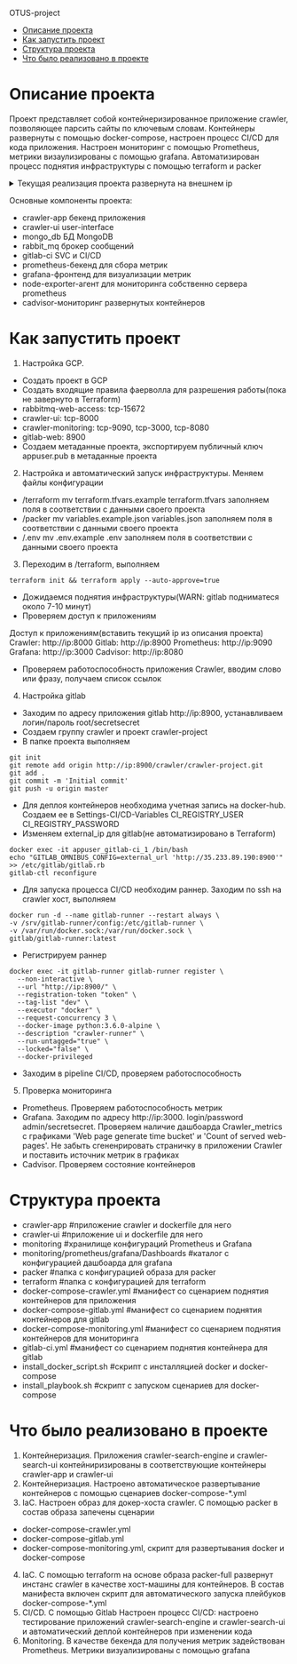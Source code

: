 OTUS-project
* [Описание проекта](#Описание-проекта)
* [Как запустить проект](#Как-запустить-проект)
* [Структура проекта](#Структура-проекта)
* [Что было реализовано в проекте](#Что-было-реализовано-в-проекте)
# Описание проекта
Проект представляет собой контейнеризированное приложение crawler, позволяющее парсить сайты по ключевым словам. Контейнеры  развернуты с помощью  docker-compose,
настроен процесс CI/CD для кода приложения. Настроен мониторинг с помощью Prometheus, метрики визаулизированы с помощью grafana. Автоматизирован процесс поднятия инфраструктуры с помощью terraform и packer
<details><summary>Текущая реализация проекта развернута на внешнем ip</summary><p>
35.233.89.190</p></details>

Основные компоненты проекта:
- crawler-app бекенд приложения
- crawler-ui user-interface
- mongo_db БД MongoDB
- rabbit_mq брокер сообщений
- gitlab-ci SVC и CI/CD
- prometheus-бекенд для сбора метрик
- grafana-фронтенд для визуализации метрик
- node-exporter-агент для мониторинга собственно сервера prometheus
- cadvisor-мониторинг развернутых контейнеров


# Как запустить проект
1. Настройка GCP. 
 - Создать проект в GCP
 - Создать входящие правила фаерволла для разрешения работы(пока не завернуто в Terraform)
  - rabbitmq-web-access: tcp-15672
  - crawler-ui: tcp-8000
  - crawler-monitoring: tcp-9090, tcp-3000, tcp-8080
  - gitlab-web: 8900
 - Создаем метаданные проекта, экспортируем публичный ключ appuser.pub в метаданные проекта
2. Настройка и автоматический запуск инфраструктуры. Меняем файлы конфигурации 
 - /terraform  mv terraform.tfvars.example terraform.tfvars заполняем поля в соответствии с данными своего проекта
 - /packer mv variables.example.json variables.json заполняем поля в соответствии с данными своего проекта
 - /.env mv .env.example .env заполняем поля в соответствии с данными своего проекта
3. Переходим в /terraform, выполняем
```
terraform init && terraform apply --auto-approve=true
```
- Дожидаемся поднятия инфраструктуры(WARN: gitlab подниматеся около 7-10 минут)
- Проверяем доступ к приложениям 
 
Доступ к приложениям(вставить текущий ip из описания проекта)
Crawler: http://ip:8000
Gitlab: http://ip:8900
Prometheus: http://ip:9090
Grafana: http://ip:3000
Cadvisor: http://ip:8080

- Проверяем работоспособность приложения Crawler, вводим слово или фразу, получаем список ссылок
4. Настройка gitlab
 - Заходим по адресу приложения gitlab http://ip:8900, устанавливаем логин/пароль root/secretsecret
 - Создаем группу crawler и проект crawler-project
 - В папке проекта выполняем
 ```
 git init
 git remote add origin http://ip:8900/crawler/crawler-project.git
 git add .
 git commit -m 'Initial commit'
 git push -u origin master
 ``` 
 - Для деплоя контейнеров необходима учетная запись на docker-hub. Создаем ее в Settings-CI/CD-Variables
 CI_REGISTRY_USER
 CI_REGISTRY_PASSWORD
 - Изменяем external_ip для gitlab(не автоматизировано в Terraform)
```
docker exec -it appuser_gitlab-ci_1 /bin/bash
echo "GITLAB_OMNIBUS_CONFIG=external_url 'http://35.233.89.190:8900'" >> /etc/gitlab/gitlab.rb
gitlab-ctl reconfigure
``` 
 - Для запуска процесса CI/CD необходим раннер. Заходим по ssh на crawler хост, выполняем
 ```
 docker run -d --name gitlab-runner --restart always \
-v /srv/gitlab-runner/config:/etc/gitlab-runner \
-v /var/run/docker.sock:/var/run/docker.sock \
gitlab/gitlab-runner:latest 
 ```
- Регистрируем раннер
```
docker exec -it gitlab-runner gitlab-runner register \
  --non-interactive \
  --url "http://ip:8900/" \
  --registration-token "token" \
  --tag-list "dev" \
  --executor "docker" \
  --request-concurrency 3 \
  --docker-image python:3.6.0-alpine \
  --description "crawler-runner" \
  --run-untagged="true" \
  --locked="false" \
  --docker-privileged
``` 
- Заходим в pipeline CI/CD, проверяем работоспособность


5. Проверка мониторинга
 - Prometheus. Проверяем работоспособность метрик
 - Grafana. Заходим по адресу http://ip:3000. login/password admin/secretsecret. Проверяем наличие дашбоарда Crawler_metrics с графиками 'Web page generate time bucket' и 'Count of served web-pages'. Не забыть сгененрировать страничку в приложении Crawler и поставить источник метрик в графиках
 - Cadvisor. Проверяем состояние контейнеров


# Структура проекта

- crawler-app #приложение crawler и dockerfile для него
- crawler-ui  #приложение ui и dockerfile для него
- monitoring  #хранилище конфигураций Prometheus и Grafana
- monitoring/prometheus/grafana/Dashboards #каталог с конфигурацией дашбоарда для grafana
- packer      #папка с конфигурацией образа для packer
- terraform   #папка с конфигурацией для terraform
- docker-compose-crawler.yml #манифест со сценарием поднятия контейнеров для приложения
- docker-compose-gitlab.yml #манифест со сценарием поднятия контейнеров для gitlab
- docker-compose-monitoring.yml #манифест со сценарием поднятия контейнеров для мониторинга
- gitlab-ci.yml #манифест со сценарием поднятия контейнера для gitlab
- install_docker_script.sh #скрипт с инсталляцией docker и docker-compose
- install_playbook.sh #скрипт с запуском сценариев для docker-compose


# Что было реализовано в проекте

1. Контейнеризация. Приложения crawler-search-engine и crawler-search-ui контейниризированы в соответствующие контейнеры crawler-app и crawler-ui
2. Контейнеризация. Настроено автоматическое развертывание контейнеров с помощью сценариев docker-compose-*.yml
3. IaC. Настроен образ для докер-хоста crawler. С помощью packer в состав образа запечены сценарии 
- docker-compose-crawler.yml
- docker-compose-gitlab.yml
- docker-compose-monitoring.yml,
скрипт для развертывания docker и docker-compose
4. IaC. C помощью terraform на основе образа packer-full развернут инстанс crawler в качестве хост-машины для контейнеров. В состав манифеста включен скрипт для автоматического запуска плейбуков docker-compose-*.yml 
5. CI/CD. C помощью Gitlab Настроен процесс CI/CD: настроено тестирование приложений crawler-search-engine и crawler-search-ui и автоматический деплой контейнеров при изменении кода
6. Monitoring. В качестве бекенда для получения метрик задействован Prometheus. Метрики визуализированы с помощью grafana



